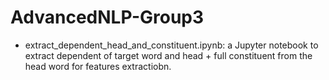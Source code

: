 # AdvancedNLP-Group3

- extract_dependent_head_and_constituent.ipynb: a Jupyter notebook to extract dependent of target word and head + full constituent from the head word for features extractiobn.

